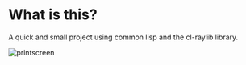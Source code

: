 # What is this?
A quick and small project using common lisp and the cl-raylib library.

![printscreen](https://github.com/KaiqueZambrano/Snake-Game-on-Common-Lisp-cl-raylib-/blob/main/screenshot.png?raw=true)
